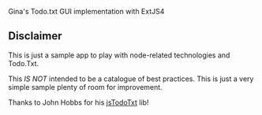 Gina's Todo.txt GUI implementation with ExtJS4

Disclaimer
----------

This is just a sample app to play with node-related technologies and Todo.Txt.

This *IS NOT* intended to be a catalogue of best practices. This is just
a very simple sample plenty of room for improvement.

Thanks to John Hobbs for his [jsTodoTxt](https://github.com/jmhobbs/jsTodoTxt/) lib!
